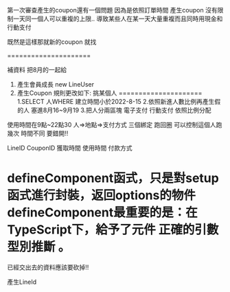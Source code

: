 第一次審查產生的coupon還有一個問題 因為是依照訂單時間 產生coupon 
沒有限制一天同一個人可以重複的上限.. 導致某些人在某一天大量重複而且同時用現金和行動支付

既然是這樣那就新的coupon
就找


=====================

補資料
把8月的一起給
1. 產生會員成長 new LineUser
2. 產生Coupon 
規則更改如下:
挑某個人
=====================
1.SELECT 人WHERE 建立時間小於2022-8-15 
2.依照新進人數比例再產生假的人 塞進8月16~9月19
3.把人分兩區塊 電子支付 行動支付 依照比例分配

使用時間在9點~22點30
人=>地點=>支付方式 三個綁定
跑回圈 可以控制這個人跑幾次
時間不同 要錯開!!

LineID	CouponID	獲取時間	使用時間	付款方式

defineComponent函式，只是對setup函式進行封裝，返回options的物件
defineComponent最重要的是：在TypeScript下，給予了元件 正確的引數型別推斷 。
=====================
已經交出去的資料應該要砍掉!!

產生LineId
